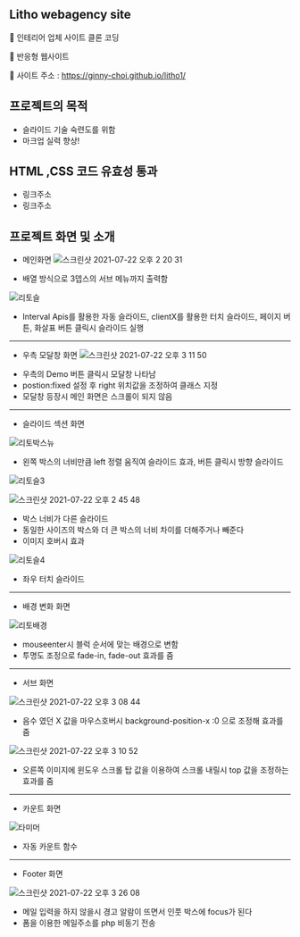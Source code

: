 ## Litho webagency site
📌 인테리어 업체 사이트 클론 코딩 

📌 반응형 웹사이트 

📌 사이트 주소 : https://ginny-choi.github.io/litho1/

## 프로젝트의 목적
* 슬라이드 기술 숙련도를 위함 
* 마크업 실력 향상!

## HTML ,CSS 코드 유효성 통과 
* 링크주소
* 링크주소

## 프로젝트 화면 및 소개

* 메인화면
![스크린샷 2021-07-22 오후 2 20 31](https://user-images.githubusercontent.com/77954029/126593123-12e7bb71-8347-4428-bf1e-315d03ac58cd.png)

- 배열 방식으로 3뎁스의 서브 메뉴까지 출력함 


![리토슬](https://user-images.githubusercontent.com/77954029/126593310-a1fa4f45-c41d-4845-af8f-1956eb016db2.gif)

- Interval Apis를 활용한 자동 슬라이드, clientX를 활용한 터치 슬라이드, 페이지 버튼, 화살표 버튼 클릭시 슬라이드 실행


---
* 우측 모달창 화면
![스크린샷 2021-07-22 오후 3 11 50](https://user-images.githubusercontent.com/77954029/126596602-b2b7c981-73cd-49ca-a435-c84adcce27f9.png)

- 우측의 Demo 버튼 클릭시 모달창 나타남 
- postion:fixed 설정 후 right 위치값을 조정하여 클래스 지정
- 모달창 등장시 메인 화면은 스크롤이 되지 않음 

---

* 슬라이드 섹션 화면

![리토박스뉴](https://user-images.githubusercontent.com/77954029/126598572-87282f8c-a512-41d6-b861-dd8ca7522819.gif)

- 왼쪽 박스의 너비만큼 left 정렬 움직여 슬라이드 효과, 버튼 클릭시 방향 슬라이드  

![리토슬3](https://user-images.githubusercontent.com/77954029/126593933-94b63ba9-ff6f-440e-8d71-836de34d6f17.gif)


![스크린샷 2021-07-22 오후 2 45 48](https://user-images.githubusercontent.com/77954029/126594801-7be9472d-2c8f-455b-a0b7-3d8eb5e02c32.png)


- 박스 너비가 다른 슬라이드 
- 동일한 사이즈의 박스와 더 큰 박스의 너비 차이를 더해주거나 빼준다
- 이미지 호버시 효과

![리토슬4](https://user-images.githubusercontent.com/77954029/126593946-32491309-d488-4ae3-8c25-07608daa9933.gif)

- 좌우 터치 슬라이드  

---

* 배경 변화 화면

![리토배경](https://user-images.githubusercontent.com/77954029/126595196-24589bc2-a46a-4b4f-8907-c4ef0e18839c.gif)

- mouseenter시 블럭 순서에 맞는 배경으로 변함
- 투명도 조정으로 fade-in, fade-out 효과를 줌 

---

* 서브 화면 

![스크린샷 2021-07-22 오후 3 08 44](https://user-images.githubusercontent.com/77954029/126596366-5df2adf7-7fec-43c9-997e-bcb1d20499d5.png)

- 음수 였던 X 값을 마우스호버시 background-position-x :0 으로 조정해 효과를 줌 

![스크린샷 2021-07-22 오후 3 10 52](https://user-images.githubusercontent.com/77954029/126596671-8d5c2916-1e01-46f9-86ac-776b8b596093.png)

- 오른쪽 이미지에 윈도우 스크롤 탑 값을 이용하여 스크롤 내릴시 top 값을 조정하는 효과를 줌

---

* 카운트 화면 

![타미머](https://user-images.githubusercontent.com/77954029/126596687-19e7a7dd-ffc0-4a7c-b3c4-3519841fb176.png)

- 자동 카운트 함수 

---

* Footer 화면

![스크린샷 2021-07-22 오후 3 26 08](https://user-images.githubusercontent.com/77954029/126597736-ff8e4a94-70dd-4455-9633-4488dee54e05.png)

- 메일 입력을 하지 않을시 경고 알람이 뜨면서 인풋 박스에 focus가 된다
- 폼을 이용한 메일주소를 php 비동기 전송






